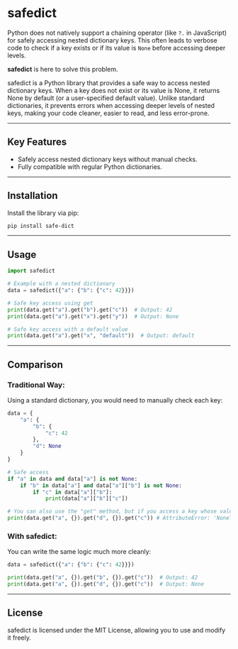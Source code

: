# safedict

Python does not natively support a chaining operator (like `?.` in JavaScript) for safely accessing nested dictionary keys. This often leads to verbose code to check if a key exists or if its value is `None` before accessing deeper levels.

**safedict** is here to solve this problem.

safedict is a Python library that provides a safe way to access nested dictionary keys. When a key does not exist or its value is None, it returns None by default (or a user-specified default value). Unlike standard dictionaries, it prevents errors when accessing deeper levels of nested keys, making your code cleaner, easier to read, and less error-prone.

---

## **Key Features**
- Safely access nested dictionary keys without manual checks.
- Fully compatible with regular Python dictionaries.

---

## **Installation**

Install the library via pip:

```bash
pip install safe-dict
```

---

## **Usage**
```python
import safedict

# Example with a nested dictionary
data = safedict({"a": {"b": {"c": 42}}})

# Safe key access using get
print(data.get("a").get("b").get("c"))  # Output: 42
print(data.get("a").get("x").get("y"))  # Output: None

# Safe key access with a default value
print(data.get("a").get("x", "default"))  # Output: default
```

---

## **Comparison**
### Traditional Way:
Using a standard dictionary, you would need to manually check each key:

```python
data = {
    "a": {
        "b": {
            "c": 42
        },
        "d": None
    }
}

# Safe access
if "a" in data and data["a"] is not None:
    if "b" in data["a"] and data["a"]["b"] is not None:
        if "c" in data["a"]["b"]:
            print(data["a"]["b"]["c"])

# You can also use the "get" method, but if you access a key whose value is None, an error will occur:
print(data.get("a", {}).get("d", {}).get("c")) # AttributeError: 'NoneType' object has no attribute 'get', because "d" is not a dictionary.
```

### With safedict:
You can write the same logic much more cleanly:
```python
data = safedict({"a": {"b": {"c": 42}}})

print(data.get("a", {}).get("b", {}).get("c"))  # Output: 42
print(data.get("a", {}).get("d", {}).get("c"))  # Output: None
```
---

## **License**
safedict is licensed under the MIT License, allowing you to use and modify it freely.
